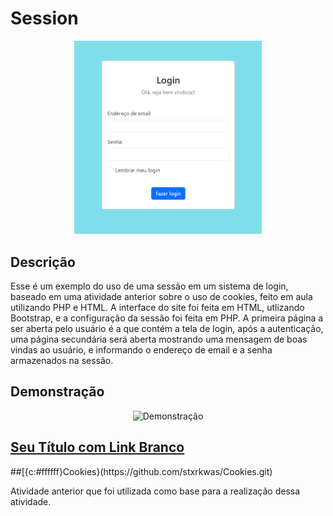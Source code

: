 # Session

<div align="center">
<img src="https://github.com/stxrkwas/Session/blob/cde27618d41c42dde46bcecaa8f023d81ccea545/README/TelaLogin.png" width="300">
</div>

## Descrição

Esse é um exemplo do uso de uma sessão em um sistema de login, baseado em uma atividade anterior sobre o uso de cookies, feito em aula utilizando PHP e HTML. A interface do site foi feita em HTML, utlizando Bootstrap, e a configuração da sessão foi feita em PHP.
A primeira página a ser aberta pelo usuário é a que contém a tela de login, após a autenticação, uma página secundária será aberta mostrando uma mensagem de boas vindas ao usuário, e informando o endereço de email e a senha armazenados na sessão. 

## Demonstração

<div align="center">
    <img src="" alt="Demonstração" width="1280" height="580">
</div>


<h2 style="color: white;"><a href="https://github.com/stxrkwas/Cookies.git">Seu Título com Link Branco</a></h2>
##[{c:#ffffff}Cookies}(https://github.com/stxrkwas/Cookies.git)

Atividade anterior que foi utilizada como base para a realização dessa atividade.

